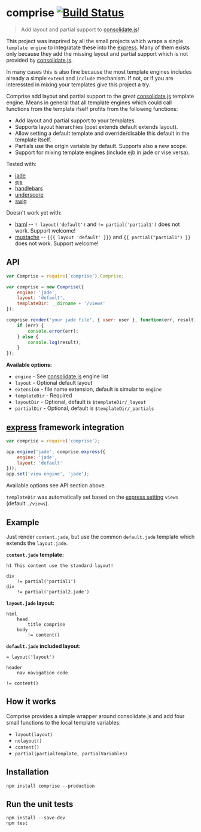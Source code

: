 # comprise [![Build Status](https://travis-ci.org/jerolimov/comprise.png?branch=master)](https://travis-ci.org/jerolimov/comprise)

> Add layout and partial support to [consolidate.js](https://github.com/visionmedia/consolidate.js)!

This project was insprired by all the small projects which wraps a single ```template engine``` to
integratate these into the [express](http://expressjs.com/). Many of them exists only because they
add the missing layout and partial support which is not provided by
[consolidate.js](https://github.com/visionmedia/consolidate.js).

In many cases this is also fine because the most template engines includes already a simple
```extend``` and ```include``` mechanism. If not, or if you are interessted in mixing your templates
give this project a try.

Comprise add layout and partial support to the great [consolidate.js](https://github.com/visionmedia/consolidate.js)
template engine. Means in general that all template engines which could call functions from the template
ifself profits from the following functions:

* Add layout and partial support to your templates.
* Supports layout hierarchies (post extends default extends layout).
* Allow setting a default template and override/disable this default in the template itself.
* Partials use the origin variable by default. Supports also a new scope.
* Support for mixing template engines (include ejb in jade or vise versa).

Tested with:

* [jade](https://github.com/visionmedia/jade) 
* [ejs](https://github.com/visionmedia/ejs)
* [handlebars](https://github.com/wycats/handlebars.js)
* [underscore](https://github.com/jashkenas/underscore)
* [swig](https://github.com/paularmstrong/swig)

Doesn't work yet with:

* [haml](https://github.com/visionmedia/haml.js) -- ```! layout('default')``` and ```!= partial('partial1')``` does not work. Support welcome!
* [mustache](https://github.com/janl/mustache.js) -- ```{{{ layout 'default' }}}``` and ```{{ partial("partial1") }}``` does not work. Support welcome!


## API

```javascript
var Comprise = require('comprise').Comprise;

var comprise = new Comprise({
	engine: 'jade',
	layout: 'default',
	templateDir: __dirname + '/views'
});

comprise.render('your jade file', { user: user }, function(err, result) {
	if (err) {
		console.error(err);
	} else {
		console.log(result);
	}
});
```

**Available options:**

* ```engine``` - See [consolidate.js](https://github.com/visionmedia/consolidate.js) engine list
* ```layout``` - Optional default layout
* ```extension``` - file name extension, default is simular to ```engine```
* ```templateDir``` - Required
* ```layoutDir``` - Optional, default is ```$templateDir/_layout```
* ```partialDir``` - Optional, default is ```$templateDir/_partials```

## [express](http://expressjs.com/) framework integration

```javascript
var comprise = require('comprise');

app.engine('jade', comprise.express({
	engine: 'jade',
	layout: 'default'
}));
app.set('view engine', 'jade');
```

Available options see API section above.

```templateDir``` was automatically set based on the
[express setting](http://expressjs.com/api.html#app-settings) ```views``` (default ```./views```).

## Example

Just render ```content.jade```, but use the common ```default.jade```
template which extends the ```layout.jade```.

**```content.jade``` template:**

```jade
h1 This content use the standard layout!

div
	!= partial('partial1')
div
	!= partial('partial2.jade')
```

**```layout.jade``` layout:**

```jade
html
	head
		title comprise
	body
		!= content()
```

**```default.jade``` included layout:**

```jade
= layout('layout')

header
	nav navigation code

!= content()
```

## How it works

Comprise provides a simple wrapper around consolidate.js and add four small functions 
to the local template variables:

* ```layout(layout)```
* ```nolayout()```
* ```content()```
* ```partial(partialTemplate, partialVariables)```

## Installation

	npm install comprise --production

## Run the unit tests

	npm install --save-dev
	npm test
